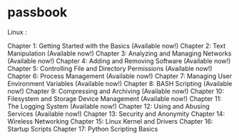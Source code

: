 # passbook

Linux : 

Chapter 1: Getting Started with the Basics (Available now!)
Chapter 2: Text Manipulation (Available now!)
Chapter 3: Analyzing and Managing Networks (Available now!)
Chapter 4: Adding and Removing Software (Available now!)
Chapter 5: Controlling File and Directory Permissions (Available now!)
Chapter 6: Process Management (Available now!)
Chapter 7: Managing User Environment Variables (Available now!)
Chapter 8: BASH Scripting (Available now!)
Chapter 9: Compressing and Archiving (Available now!)
Chapter 10: Filesystem and Storage Device Management (Available now!)
Chapter 11: The Logging System (Available now!)
Chapter 12: Using and Abusing Services (Available now!)
Chapter 13: Security and Anonymity
Chapter 14: Wireless Networking
Chapter 15: Linux Kernel and Drivers
Chapter 16: Startup Scripts
Chapter 17: Python Scripting Basics
